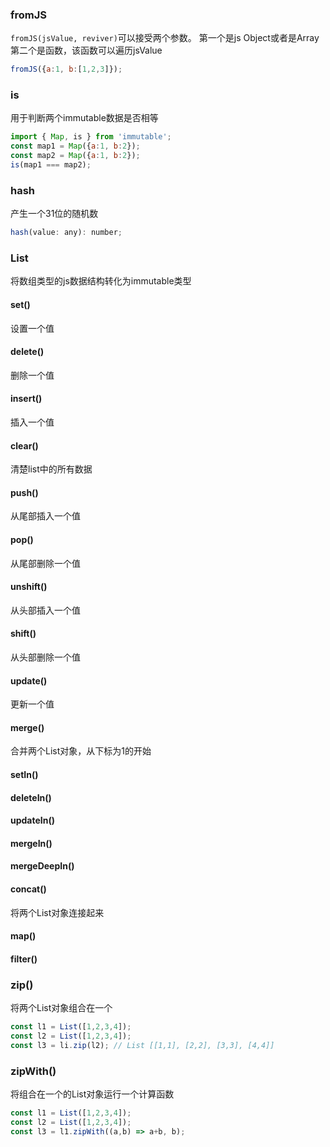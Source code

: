 ### fromJS

`fromJS(jsValue, reviver)`可以接受两个参数。
第一个是js Object或者是Array
第二个是函数，该函数可以遍历jsValue

```js
fromJS({a:1, b:[1,2,3]});
```

### is
用于判断两个immutable数据是否相等

```js
import { Map, is } from 'immutable';
const map1 = Map({a:1, b:2});
const map2 = Map({a:1, b:2});
is(map1 === map2);
```

### hash
产生一个31位的随机数

```js
hash(value: any): number;
```

### List
将数组类型的js数据结构转化为immutable类型

#### set()
设置一个值

#### delete()
删除一个值

#### insert()
插入一个值

#### clear()
清楚list中的所有数据

#### push()
从尾部插入一个值

#### pop()
从尾部删除一个值

#### unshift()
从头部插入一个值

#### shift()
从头部删除一个值

#### update()
更新一个值

#### merge()
合并两个List对象，从下标为1的开始

#### setIn()
#### deleteIn()
#### updateIn()
#### mergeIn()
#### mergeDeepIn()

#### concat()
将两个List对象连接起来

#### map()
#### filter()

### zip() 
将两个List对象组合在一个

```js
const l1 = List([1,2,3,4]);
const l2 = List([1,2,3,4]);
const l3 = li.zip(l2); // List [[1,1], [2,2], [3,3], [4,4]]
```

### zipWith()
将组合在一个的List对象运行一个计算函数
```js
const l1 = List([1,2,3,4]);
const l2 = List([1,2,3,4]);
const l3 = l1.zipWith((a,b) => a+b, b);
```